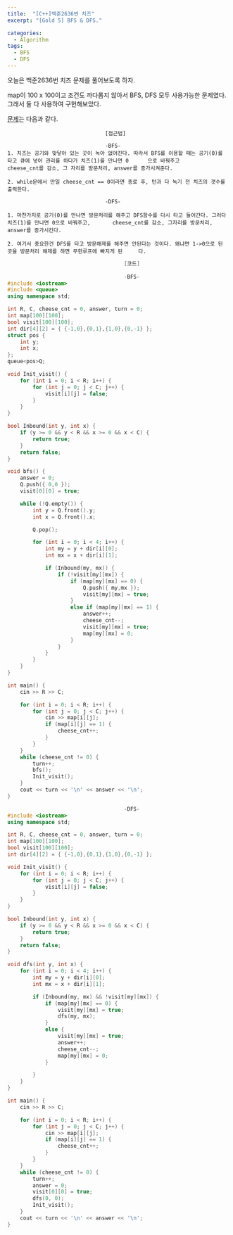 ```yaml
---
title:  "[C++]백준2636번 치즈"
excerpt: "[Gold 5] BFS & DFS."

categories:
  - Algorithm
tags:
  - BFS
  - DFS
---
```

오늘은 백준2636번 치즈 문제를 풀어보도록 하자.

map이 100 x 100이고 조건도 까다롭지 않아서 BFS, DFS 모두 사용가능한 문제였다. 그래서 둘 다 사용하여 구현해보았다.

[문제](https://www.acmicpc.net/problem/2636)는 다음과 같다.


                                   [접근법]
                                   
                                   -BFS-
	1. 치즈는 공기와 맞닿아 있는 곳이 녹아 없어진다. 따라서 BFS를 이용할 때는 공기(0)를 타고 큐에 넣어 관리를 하다가 치즈(1)를 만나면 0		으로 바꿔주고 
	cheese_cnt를 감소, 그 자리를 방문처리, answer를 증가시켜준다.

	2. while문에서 만일 cheese_cnt == 0이라면 종료 후, 턴과 다 녹기 전 치즈의 갯수를 출력한다.

                                   -DFS-
                                   
	1. 마찬가지로 공기(0)를 만나면 방문처리를 해주고 DFS함수를 다시 타고 들어간다. 그러다 치즈(1)를 만나면 0으로 바꿔주고, 		cheese_cnt를 감소, 그자리를 방문처리, answer를 증가시킨다.

	2. 여기서 중요한건 DFS를 타고 방문해제를 해주면 안된다는 것이다. 왜냐면 1->0으로 된 곳을 방문처리 해제를 하면 무한루프에 빠지게 된		다.
      

```c++
                                     [코드]
                                     
                                     -BFS-
#include <iostream>
#include <queue>
using namespace std;

int R, C, cheese_cnt = 0, answer, turn = 0;
int map[100][100];
bool visit[100][100];
int dir[4][2] = { {-1,0},{0,1},{1,0},{0,-1} };
struct pos {
	int y;
	int x;
};
queue<pos>Q;

void Init_visit() {
	for (int i = 0; i < R; i++) {
		for (int j = 0; j < C; j++) {
			visit[i][j] = false;
		}
	}
}

bool Inbound(int y, int x) {
	if (y >= 0 && y < R && x >= 0 && x < C) {
		return true;
	}
	return false;
}

void bfs() {
	answer = 0;
	Q.push({ 0,0 });
	visit[0][0] = true;

	while (!Q.empty()) {
		int y = Q.front().y;
		int x = Q.front().x;

		Q.pop();

		for (int i = 0; i < 4; i++) {
			int my = y + dir[i][0];
			int mx = x + dir[i][1];

			if (Inbound(my, mx)) {
				if (!visit[my][mx]) {
					if (map[my][mx] == 0) {
						Q.push({ my,mx });
						visit[my][mx] = true;
					}
					else if (map[my][mx] == 1) {
						answer++;
						cheese_cnt--;
						visit[my][mx] = true;
						map[my][mx] = 0;
					}
				}
			}
		}
	}
}

int main() {
	cin >> R >> C;

	for (int i = 0; i < R; i++) {
		for (int j = 0; j < C; j++) {
			cin >> map[i][j];
			if (map[i][j] == 1) {
				cheese_cnt++;
			}
		}
	}
	while (cheese_cnt != 0) {
		turn++;
		bfs();
		Init_visit();
	}
	cout << turn << '\n' << answer << '\n';
}

                                     -DFS-
#include <iostream>
using namespace std;

int R, C, cheese_cnt = 0, answer, turn = 0;
int map[100][100];
bool visit[100][100];
int dir[4][2] = { {-1,0},{0,1},{1,0},{0,-1} };

void Init_visit() {
	for (int i = 0; i < R; i++) {
		for (int j = 0; j < C; j++) {
			visit[i][j] = false;
		}
	}
}

bool Inbound(int y, int x) {
	if (y >= 0 && y < R && x >= 0 && x < C) {
		return true;
	}
	return false;
}

void dfs(int y, int x) {
	for (int i = 0; i < 4; i++) {
		int my = y + dir[i][0];
		int mx = x + dir[i][1];

		if (Inbound(my, mx) && !visit[my][mx]) {
			if (map[my][mx] == 0) {
				visit[my][mx] = true;
				dfs(my, mx);
			}
			else {
				visit[my][mx] = true;
				answer++;
				cheese_cnt--;
				map[my][mx] = 0;
			}

		}
	}
}

int main() {
	cin >> R >> C;

	for (int i = 0; i < R; i++) {
		for (int j = 0; j < C; j++) {
			cin >> map[i][j];
			if (map[i][j] == 1) {
				cheese_cnt++;
			}
		}
	}
	while (cheese_cnt != 0) {
		turn++;
		answer = 0;
		visit[0][0] = true;
		dfs(0, 0);
		Init_visit();
	}
	cout << turn << '\n' << answer << '\n';
}
```
